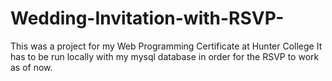 # Wedding-Invitation-with-RSVP-

This was a project for my Web Programming Certificate at Hunter College
It has to be run locally with my mysql database in order for the RSVP to work as of now.
